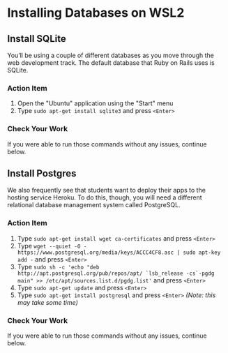 # Installing Databases on WSL2

## Install SQLite

You’ll be using a couple of different databases as you move through the web
development track. The default database that Ruby on Rails uses is SQLite.

### Action Item

1. Open the "Ubuntu" application using the "Start" menu
2. Type `sudo apt-get install sqlite3` and press `<Enter>`

### Check Your Work

If you were able to run those commands without any issues, continue below.

## Install Postgres

We also frequently see that students want to deploy their apps to the hosting
service Heroku. To do this, though, you will need a different relational
database management system called PostgreSQL.

### Action Item

1. Type `sudo apt-get install wget ca-certificates` and press `<Enter>`
2. Type `wget --quiet -O - https://www.postgresql.org/media/keys/ACCC4CF8.asc | sudo apt-key add -` and press `<Enter>`
3. Type ``sudo sh -c 'echo "deb http://apt.postgresql.org/pub/repos/apt/ `lsb_release -cs`-pgdg main" >> /etc/apt/sources.list.d/pgdg.list'`` and press `<Enter>`
4. Type `sudo apt-get update` and press `<Enter>`
5. Type `sudo apt-get install postgresql` and press `<Enter>` _(Note: this may
   take some time)_

### Check Your Work

If you were able to run those commands without any issues, continue below.